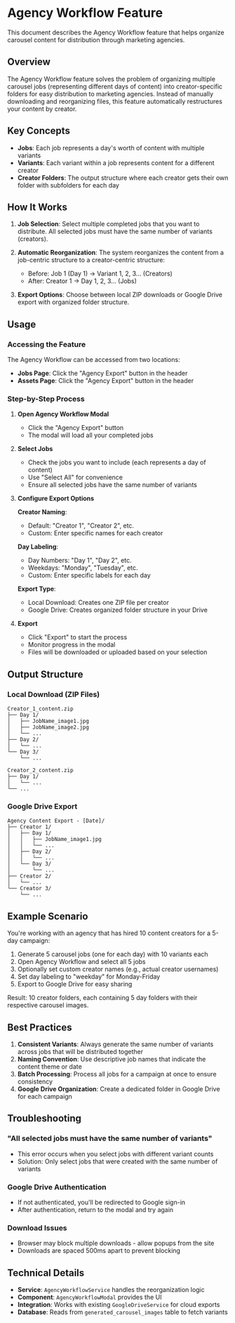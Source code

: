# Agency Workflow Feature

This document describes the Agency Workflow feature that helps organize carousel content for distribution through marketing agencies.

## Overview

The Agency Workflow feature solves the problem of organizing multiple carousel jobs (representing different days of content) into creator-specific folders for easy distribution to marketing agencies. Instead of manually downloading and reorganizing files, this feature automatically restructures your content by creator.

## Key Concepts

- **Jobs**: Each job represents a day's worth of content with multiple variants
- **Variants**: Each variant within a job represents content for a different creator
- **Creator Folders**: The output structure where each creator gets their own folder with subfolders for each day

## How It Works

1. **Job Selection**: Select multiple completed jobs that you want to distribute. All selected jobs must have the same number of variants (creators).

2. **Automatic Reorganization**: The system reorganizes the content from a job-centric structure to a creator-centric structure:
   - Before: Job 1 (Day 1) → Variant 1, 2, 3... (Creators)
   - After: Creator 1 → Day 1, 2, 3... (Jobs)

3. **Export Options**: Choose between local ZIP downloads or Google Drive export with organized folder structure.

## Usage

### Accessing the Feature

The Agency Workflow can be accessed from two locations:
- **Jobs Page**: Click the "Agency Export" button in the header
- **Assets Page**: Click the "Agency Export" button in the header

### Step-by-Step Process

1. **Open Agency Workflow Modal**
   - Click the "Agency Export" button
   - The modal will load all your completed jobs

2. **Select Jobs**
   - Check the jobs you want to include (each represents a day of content)
   - Use "Select All" for convenience
   - Ensure all selected jobs have the same number of variants

3. **Configure Export Options**

   **Creator Naming**:
   - Default: "Creator 1", "Creator 2", etc.
   - Custom: Enter specific names for each creator

   **Day Labeling**:
   - Day Numbers: "Day 1", "Day 2", etc.
   - Weekdays: "Monday", "Tuesday", etc.
   - Custom: Enter specific labels for each day

   **Export Type**:
   - Local Download: Creates one ZIP file per creator
   - Google Drive: Creates organized folder structure in your Drive

4. **Export**
   - Click "Export" to start the process
   - Monitor progress in the modal
   - Files will be downloaded or uploaded based on your selection

## Output Structure

### Local Download (ZIP Files)
```
Creator_1_content.zip
├── Day 1/
│   ├── JobName_image1.jpg
│   ├── JobName_image2.jpg
│   └── ...
├── Day 2/
│   └── ...
└── Day 3/
    └── ...

Creator_2_content.zip
├── Day 1/
│   └── ...
└── ...
```

### Google Drive Export
```
Agency Content Export - [Date]/
├── Creator 1/
│   ├── Day 1/
│   │   ├── JobName_image1.jpg
│   │   └── ...
│   ├── Day 2/
│   │   └── ...
│   └── Day 3/
│       └── ...
├── Creator 2/
│   └── ...
└── Creator 3/
    └── ...
```

## Example Scenario

You're working with an agency that has hired 10 content creators for a 5-day campaign:

1. Generate 5 carousel jobs (one for each day) with 10 variants each
2. Open Agency Workflow and select all 5 jobs
3. Optionally set custom creator names (e.g., actual creator usernames)
4. Set day labeling to "weekday" for Monday-Friday
5. Export to Google Drive for easy sharing

Result: 10 creator folders, each containing 5 day folders with their respective carousel images.

## Best Practices

1. **Consistent Variants**: Always generate the same number of variants across jobs that will be distributed together
2. **Naming Convention**: Use descriptive job names that indicate the content theme or date
3. **Batch Processing**: Process all jobs for a campaign at once to ensure consistency
4. **Google Drive Organization**: Create a dedicated folder in Google Drive for each campaign

## Troubleshooting

### "All selected jobs must have the same number of variants"
- This error occurs when you select jobs with different variant counts
- Solution: Only select jobs that were created with the same number of variants

### Google Drive Authentication
- If not authenticated, you'll be redirected to Google sign-in
- After authentication, return to the modal and try again

### Download Issues
- Browser may block multiple downloads - allow popups from the site
- Downloads are spaced 500ms apart to prevent blocking

## Technical Details

- **Service**: `AgencyWorkflowService` handles the reorganization logic
- **Component**: `AgencyWorkflowModal` provides the UI
- **Integration**: Works with existing `GoogleDriveService` for cloud exports
- **Database**: Reads from `generated_carousel_images` table to fetch variants 